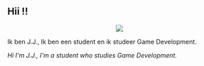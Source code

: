 ## Hii !! 

<div style align= center>
<img src=../Images/Tumblr_p90h1oABTL1vltj92o2_1280.jpg>
</div>

Ik ben J.J., Ik ben een student en ik studeer Game Development.

_Hi I'm J.J., I'm a student who studies Game Development._